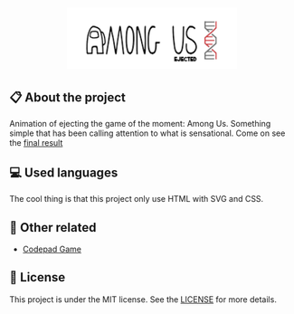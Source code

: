 
<h1 align="center">
    <img src="./images/logo-repo-among.png" alt="Netflix Clone by Jhony Walker" width="300px" />
</h1>

## :clipboard: About the project

Animation of ejecting the game of the moment: Among Us. Something simple that has been calling attention to what is sensational. Come on see the [final result](https://jhonywalker-pixel.github.io/among-us-ejected/)

## :computer: Used languages

The cool thing is that this project only use HTML 
with SVG and CSS.

## :floppy_disk: Other related

- [Codepad Game](https://jhonywalker-pixel.github.io/among-us-codepad/)


## :book: License

This project is under the MIT license. See the [LICENSE](LICENSE.md) for more details.
